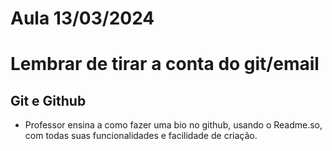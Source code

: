 # Aula 13/03/2024

# Lembrar de tirar a conta do git/email

## Git e Github
 - Professor ensina a como fazer uma bio no github, usando o <a src="https://readme.so/pt">Readme.so</a>, com todas suas funcionalidades e facilidade de criação.

